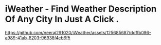 # iWeather - Find Weather Description Of Any City In Just A Click .

https://github.com/neeraj291020/iWeather/assets/125685687/ddffb096-a989-41ab-8203-96938f4cb6f5

